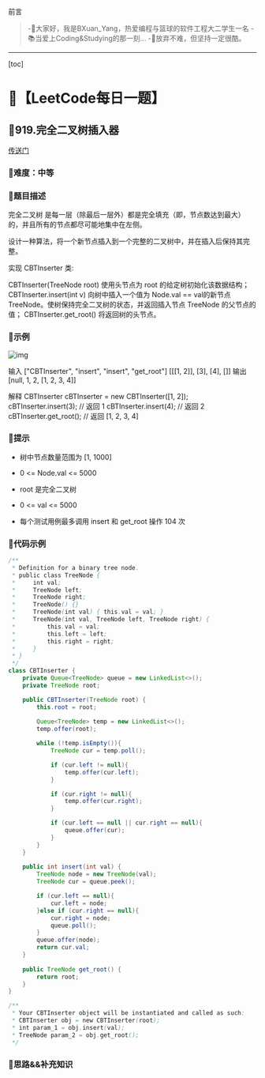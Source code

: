 前言
> -🏀大家好，我是BXuan_Yang，热爱编程与篮球的软件工程大二学生一名
> -📚当爱上Coding&Studying的那一刻...
> -🏃‍放弃不难，但坚持一定很酷。
---

[toc]

# 🍔【LeetCode每日一题】

##  🍟919.完全二叉树插入器

[传送门](https://leetcode.cn/problems/complete-binary-tree-inserter/)

### 🍕难度：中等

### 🌭题目描述

完全二叉树 是每一层（除最后一层外）都是完全填充（即，节点数达到最大）的，并且所有的节点都尽可能地集中在左侧。

设计一种算法，将一个新节点插入到一个完整的二叉树中，并在插入后保持其完整。

实现 CBTInserter 类:

CBTInserter(TreeNode root) 使用头节点为 root 的给定树初始化该数据结构；
CBTInserter.insert(int v)  向树中插入一个值为 Node.val == val的新节点 TreeNode。使树保持完全二叉树的状态，并返回插入节点 TreeNode 的父节点的值；
CBTInserter.get_root() 将返回树的头节点。


### 🍿示例 

![img](https://xingqiu-tuchuang-1256524210.cos.ap-shanghai.myqcloud.com/5717/lc-treeinsert.jpg)

输入
["CBTInserter", "insert", "insert", "get_root"]
[[[1, 2]], [3], [4], []]
输出
[null, 1, 2, [1, 2, 3, 4]]

解释
CBTInserter cBTInserter = new CBTInserter([1, 2]);
cBTInserter.insert(3);  // 返回 1
cBTInserter.insert(4);  // 返回 2
cBTInserter.get_root(); // 返回 [1, 2, 3, 4]

### 🥓提示

- 树中节点数量范围为 [1, 1000] 

- 0 <= Node.val <= 5000
- root 是完全二叉树
- 0 <= val <= 5000 
- 每个测试用例最多调用 insert 和 get_root 操作 104 次

### 🧇代码示例

```java
/**
 * Definition for a binary tree node.
 * public class TreeNode {
 *     int val;
 *     TreeNode left;
 *     TreeNode right;
 *     TreeNode() {}
 *     TreeNode(int val) { this.val = val; }
 *     TreeNode(int val, TreeNode left, TreeNode right) {
 *         this.val = val;
 *         this.left = left;
 *         this.right = right;
 *     }
 * }
 */
class CBTInserter {
    private Queue<TreeNode> queue = new LinkedList<>();
    private TreeNode root;

    public CBTInserter(TreeNode root) {
        this.root = root;
        
        Queue<TreeNode> temp = new LinkedList<>();
        temp.offer(root);

        while (!temp.isEmpty()){
            TreeNode cur = temp.poll();

            if (cur.left != null){
                temp.offer(cur.left);
            }

            if (cur.right != null){
                temp.offer(cur.right);
            }

            if (cur.left == null || cur.right == null){
                queue.offer(cur);
            }
        }
    }
    
    public int insert(int val) {
        TreeNode node = new TreeNode(val);
        TreeNode cur = queue.peek();

        if (cur.left == null){
            cur.left = node;
        }else if (cur.right == null){
            cur.right = node;
            queue.poll();
        }
        queue.offer(node);
        return cur.val;
    }
    
    public TreeNode get_root() {
        return root;
    }
}

/**
 * Your CBTInserter object will be instantiated and called as such:
 * CBTInserter obj = new CBTInserter(root);
 * int param_1 = obj.insert(val);
 * TreeNode param_2 = obj.get_root();
 */
```
### 🧀思路&&补充知识